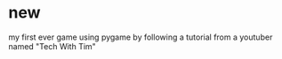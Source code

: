 # new
my first ever game using pygame by following a tutorial from a youtuber named "Tech With Tim"
